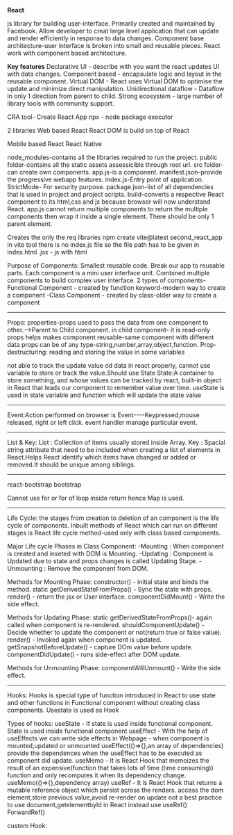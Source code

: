 **React**

js library for building user-interface.
Primarily created and maintained by Facebook.
Allow developer to creat large level application that can update and render efficiently in response to data changes.
Component base architecture-user interface is broken into small and reusable pieces.
React work with component based architecture.

**Key features**
Declarative UI - describe with you want the react updates UI with data changes.
Component based - encapsulate logic and layout in the reusable component.
Virtual DOM - React uses Virtual DOM to optimise the update and minimize direct manipulation.
Unidirectional dataflow - Dataflow in only 1 direction from parent to child.
Strong ecosystem - large number of library tools with community support.

CRA tool- Create React App
npx - node package executor

2 libraries
Web based 
React
React DOM is build on top of React

Mobile based
React
React Native

node_modules-contains all the libraries required to run the project.
public folder-contains all the static assets assessicible through root url.
src folder-can create own components.
app.js-is a component.
manifest.json-provide the progressive webapp features.
index.js-Entry point of application.
StrictMode- For security purpose.
package.json-list of all dependencies that is used in project and project scripts.
build-converts a respective React component to its html,css and js because browser will now understand React.
app.js cannot return multiple components to return the multiple components then wrap it inside a single element. There should be only 1 parent element.

Creates the only the req libraries 
npm create vite@latest second_react_app
in vite tool there is no index.js file so the file path has to be given in index.html
.jsx - js with html

Purpose of Components: Smallest reusable code.
                       Break our app to reusable parts.
                       Each component is a mini user interface unit.
                       Combined multiple components to build complex user interface.
                       2 types of components-Functional Component - created by function keyword-modern way to create a component
                                            -Class Component - created by class-older way to create a component

************************************************************************************************************************************************

Props:
properties-props used to pass the data from one component to other.-->Parent to Child component.
in child component- it is read-only
props helps makes component reusable-same component with different data
props can be of any type-string,number,array,object,function.
Prop-destructuring:
reading and storing the value in some variables


not able to track the update value od data in react properly, cannot use variable to store or track the value.Should use State
State:A container to store something, and whose values can be tracked by react, built-in object in React that leads our component to remember value over time.
useState is used in state
variable and function which will update the state value


****************************************************************************************************************************************************
Event:Action performed on browser is Event----Keypressed,mouse released, right or left click.
event handler manage particular event.


****************************************************************************************************************************************************
List & Key:
List : Collection of items usually stored inside Array.
Key : Spacial string attribute that need to be included when creating a list of elements in React.Helps React identify which items have changed or added or removed.It should be unique among siblings.

-------------
react-bootstrap
bootstrap

Cannot use for or for of loop inside return hence Map is used.

*****************************************************************************************************************************************************
Life Cycle:
the stages from creation to deletion of an component is the life cycle of components.
Inbuilt methods of React which can run on different stages is React life cycle method-used only with class based components.

Major Life cycle Phases in Class Component:
-Mounting : When component is created and inseted with DOM is Mounting.
-Updating : Component is Updated due to state and props changes is called Updating Stage.
-Unmounting : Remove the component from DOM.

Methods for Mounting Phase:
constructor() - initial state and binds the method.
static getDerivedStateFromProps() - Sync the state with props.
render() - return the jsx or User interface.
componentDidMount() - Write the side effect.

Methods for Updating Phase:
static getDerivedStateFromProps()- again called when component is re-rendered.
shouldComponentUpdate() - Decide whether to update the component or not(return true or false value).
render() - Invoked again when component is updated.
getSnapshotBeforeUpdate() - capture DOm value before update.
componentDidUpdate() - runs side-effect after DOM update.

Methods for Unmounting Phase:
componentWillUnmount() - Write the side effect.

*************************************************************************************************************************************
Hooks:
Hooks is special type of function introduced in React to use state and other functions in Functional component without creating class components.
Usestate is used as Hook

Types of hooks:
useState - If state is used inside functional component. State is used inside functional component 
useEffect - With the help of useEffects we can write side effects in Webpage - when component is mounted,updated or unmounted
        useEffect(()=>{},an array of dependencies) provide the dependences when the useEffect has to be executed as component did update.
useMemo - It is React Hook that memoizes the result of an expensive(function that takes lots of time (time consuming)) function and only recomputes it when its dependency change.
        useMemo(()=>{},dependency array) 
useRef - It is React Hook that returns a mutable reference object which persist across the renders. access the dom element,store previous value,avoid re-render on update not a best practice to use document,getelementbyId in React instead use useRef()
ForwardRef()

custom Hook:



















